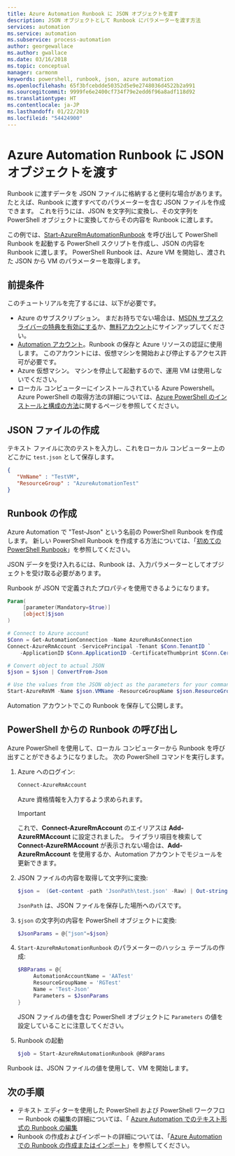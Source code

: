 ```yaml
---
title: Azure Automation Runbook に JSON オブジェクトを渡す
description: JSON オブジェクトとして Runbook にパラメーターを渡す方法
services: automation
ms.service: automation
ms.subservice: process-automation
author: georgewallace
ms.author: gwallace
ms.date: 03/16/2018
ms.topic: conceptual
manager: carmonm
keywords: powershell, runbook, json, azure automation
ms.openlocfilehash: 65f3bfcebdde50352d5e9e2748036d4522b2a991
ms.sourcegitcommit: 9999fe6e2400cf734f79e2edd6f96a8adf118d92
ms.translationtype: HT
ms.contentlocale: ja-JP
ms.lasthandoff: 01/22/2019
ms.locfileid: "54424900"
---
```

# <a name="pass-a-json-object-to-an-azure-automation-runbook"></a>Azure Automation Runbook に JSON オブジェクトを渡す

Runbook に渡すデータを JSON ファイルに格納すると便利な場合があります。
たとえば、Runbook に渡すすべてのパラメーターを含む JSON ファイルを作成できます。
これを行うには、JSON を文字列に変換し、その文字列を PowerShell オブジェクトに変換してからその内容を Runbook に渡します。

この例では、[Start-AzureRmAutomationRunbook](https://docs.microsoft.com/powershell/module/azurerm.automation/start-azurermautomationrunbook) を呼び出して PowerShell Runbook を起動する PowerShell スクリプトを作成し、JSON の内容を Runbook に渡します。
PowerShell Runbook は、Azure VM を開始し、渡された JSON から VM のパラメーターを取得します。

## <a name="prerequisites"></a>前提条件
このチュートリアルを完了するには、以下が必要です。

* Azure のサブスクリプション。 まだお持ちでない場合は、[MSDN サブスクライバーの特典を有効にする](https://azure.microsoft.com/pricing/member-offers/msdn-benefits-details/)か、[無料アカウント](https://azure.microsoft.com/free/)にサインアップしてください。
* [Automation アカウント](automation-sec-configure-azure-runas-account.md)。Runbook の保存と Azure リソースの認証に使用します。  このアカウントには、仮想マシンを開始および停止するアクセス許可が必要です。
* Azure 仮想マシン。 マシンを停止して起動するので、運用 VM は使用しないでください。
* ローカル コンピューターにインストールされている Azure Powershell。 Azure PowerShell の取得方法の詳細については、[Azure PowerShell のインストールと構成の方法](https://docs.microsoft.com/powershell/azure/azurerm/install-azurerm-ps?view=azurermps-4.1.0)に関するページを参照してください。

## <a name="create-the-json-file"></a>JSON ファイルの作成

テキスト ファイルに次のテストを入力し、これをローカル コンピューター上のどこかに `test.json` として保存します。

```json
{
   "VmName" : "TestVM",
   "ResourceGroup" : "AzureAutomationTest"
}
```

## <a name="create-the-runbook"></a>Runbook の作成

Azure Automation で "Test-Json" という名前の PowerShell Runbook を作成します。
新しい PowerShell Runbook を作成する方法については、「[初めての PowerShell Runbook](automation-first-runbook-textual-powershell.md)」を参照してください。

JSON データを受け入れるには、Runbook は、入力パラメーターとしてオブジェクトを受け取る必要があります。

Runbook が JSON で定義されたプロパティを使用できるようになります。

```powershell
Param(
     [parameter(Mandatory=$true)]
     [object]$json
)

# Connect to Azure account   
$Conn = Get-AutomationConnection -Name AzureRunAsConnection
Connect-AzureRmAccount -ServicePrincipal -Tenant $Conn.TenantID `
    -ApplicationID $Conn.ApplicationID -CertificateThumbprint $Conn.CertificateThumbprint

# Convert object to actual JSON
$json = $json | ConvertFrom-Json

# Use the values from the JSON object as the parameters for your command
Start-AzureRmVM -Name $json.VMName -ResourceGroupName $json.ResourceGroup
 ```

 Automation アカウントでこの Runbook を保存して公開します。

## <a name="call-the-runbook-from-powershell"></a>PowerShell からの Runbook の呼び出し

Azure PowerShell を使用して、ローカル コンピューターから Runbook を呼び出すことができるようになりました。
次の PowerShell コマンドを実行します。

1. Azure へのログイン:
   ```powershell
   Connect-AzureRmAccount
   ```
    Azure 資格情報を入力するよう求められます。

   > [!IMPORTANT]
   > これで、**Connect-AzureRmAccount** のエイリアスは **Add-AzureRMAccount** に設定されました。 ライブラリ項目を検索して **Connect-AzureRMAccount** が表示されない場合は、**Add-AzureRmAccount** を使用するか、Automation アカウントでモジュールを更新できます。

1. JSON ファイルの内容を取得して文字列に変換:
    ```powershell
    $json =  (Get-content -path 'JsonPath\test.json' -Raw) | Out-string
    ```
    `JsonPath` は、JSON ファイルを保存した場所へのパスです。
1. `$json` の文字列の内容を PowerShell オブジェクトに変換:
   ```powershell
   $JsonParams = @{"json"=$json}
   ```
1. `Start-AzureRmAutomationRunbook` のパラメーターのハッシュ テーブルの作成:
   ```powershell
   $RBParams = @{
        AutomationAccountName = 'AATest'
        ResourceGroupName = 'RGTest'
        Name = 'Test-Json'
        Parameters = $JsonParams
   }
   ```
   JSON ファイルの値を含む PowerShell オブジェクトに `Parameters` の値を設定していることに注意してください。 
1. Runbook の起動
   ```powershell
   $job = Start-AzureRmAutomationRunbook @RBParams
   ```

Runbook は、JSON ファイルの値を使用して、VM を開始します。

## <a name="next-steps"></a>次の手順

* テキスト エディターを使用した PowerShell および PowerShell ワークフロー Runbook の編集の詳細については、「 [Azure Automation でのテキスト形式の Runbook の編集](automation-edit-textual-runbook.md) 
* Runbook の作成およびインポートの詳細については、「[Azure Automation での Runbook の作成またはインポート](automation-creating-importing-runbook.md)」を参照してください。



